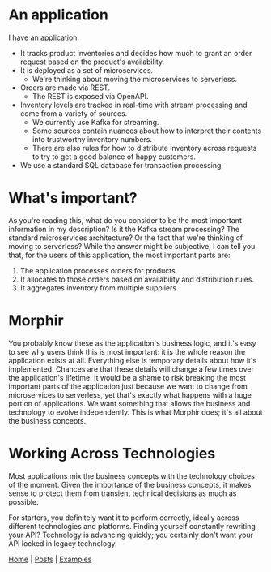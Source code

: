 # An application
I have an application.  
* It tracks product inventories and decides how much to grant an order request based on the product's availability. 
* It is deployed as a set of microservices.
    * We're thinking about moving the microservices to serverless.
* Orders are made via REST.
    * The REST is exposed via OpenAPI.
* Inventory levels are tracked in real-time with stream processing and come from a variety of sources.
    * We currently use Kafka for streaming.
    * Some sources contain nuances about how to interpret their contents into trustworthy inventory numbers.
    * There are also rules for how to distribute inventory across requests to try to get a good balance of happy customers.
* We use a standard SQL database for transaction processing.

# What's important?
As you're reading this, what do you consider to be the most important information in my description?  Is it the Kafka
stream processing?  The standard microservices architecture?  Or the fact that we're thinking of moving to serverless? 
While the answer might be subjective, I can tell you that, for the users of this application, the most important parts are:
1. The application processes orders for products.
1. It allocates to those orders based on availability and distribution rules.
1. It aggregates inventory from multiple suppliers.

# Morphir
You probably know these as the application's business logic, and it's easy to see why users think this is most 
important: it is the whole reason the application exists at all.  Everything else is temporary details about how it's implemented.  Chances are that these details will change a few times over the application's lifetime.  It would be a shame to risk breaking the most important parts of the application just because we want to change from microservices to serverless, yet that's exactly what happens with a huge portion of applications. We want something that allows the business and technology to evolve independently. This is what Morphir does; it's all about the business concepts.

# Working Across Technologies
Most applications mix the business concepts with the technology choices of the moment. Given the importance of the
business concepts, it makes sense to protect them from transient technical decisions as much as possible.  

For starters, you definitely want it to perform correctly, ideally across different technologies and 
platforms.  Finding yourself constantly rewriting your API? Technology is advancing quickly; you certainly don't want 
your API locked in legacy technology.


[Home](/index) | [Posts](posts) | [Examples](https://github.com/finos/morphir-examples/)